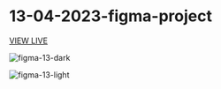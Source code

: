 # 13-04-2023-figma-project

[VIEW LIVE](https://k3rolis.github.io/13-04-2023-figma-project/)

![figma-13-dark](https://user-images.githubusercontent.com/47807459/235363974-79642792-b2ce-41e8-ad62-e5eb1b9fe714.png)

![figma-13-light](https://user-images.githubusercontent.com/47807459/235363976-4932d574-bf28-4ba2-96a1-99e3923a133a.png)
